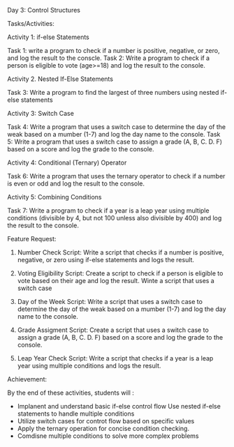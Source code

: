 Day 3: Control Structures

Tasks/Activities:

Activity 1: if-else Statements

Task 1: write a program to check if a number is positive, negative, or zero, and log the result to the conscle.
Task 2: Write a program to check if a person is eligible to vote (age>=18) and log the result to the console.

Activity 2. Nested If-Else Statements

Task 3: Write a program to find the largest of three numbers using nested if-else statements

Activity 3: Switch Case

Task 4: Write a program that uses a switch case to determine the day of the weak based on a mumber (1-7) and log the day name to the console. 
Task 5: Write a program that uses a switch case to assign a grade (A, B, C. D. F) based on a score and log the grade to the console.

Activity 4: Conditional (Ternary) Operator

Task 6: Write a program that uses the ternary operator to check if a number is even or odd and log the result to the console.

Activity 5: Combining Conditions

Task 7: Write a program to check if a year is a leap year using multiple conditions (divisible by 4, but not 100 unless also divisible by 400) and log the result to the console.

Feature Request:

1. Number Check Script: Write a script that checks if a number is positive, negative, or zero using if-else statements and logs the result.

2. Voting Eligibility Script: Create a script to check if a person is eligible to vote based on their age and log the result.
  Winte a script that uses a switch case 

3. Day of the Week Script: Write a script that uses a switch case to determine the day of the weak based on a mumber (1-7) and log the day name to the console. 

4. Grade Assigment Script: Create a script that uses a switch case to assign a grade (A, B, C. D. F) based on a score and log the grade to the console.

5. Leap Year Check Script: Write a script that checks if a year is a leap year using multiple conditions and logs the result.

Achievement:

By the end of these activities, students will :

- Implanent and understand basic if-else control flow Use nested if-else statements to handle multiple conditions
- Utilize switch cases for controt flow based on specific values
- Apply the ternary operation for concise condition checking.
- Comdisne multiple conditions to solve more complex problems